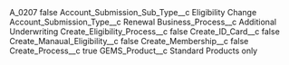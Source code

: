 <?xml version="1.0" encoding="UTF-8"?>
<CustomMetadata xmlns="http://soap.sforce.com/2006/04/metadata" xmlns:xsi="http://www.w3.org/2001/XMLSchema-instance" xmlns:xsd="http://www.w3.org/2001/XMLSchema">
    <label>A_0207</label>
    <protected>false</protected>
    <values>
        <field>Account_Submission_Sub_Type__c</field>
        <value xsi:type="xsd:string">Eligibility Change</value>
    </values>
    <values>
        <field>Account_Submission_Type__c</field>
        <value xsi:type="xsd:string">Renewal</value>
    </values>
    <values>
        <field>Business_Process__c</field>
        <value xsi:type="xsd:string">Additional Underwriting</value>
    </values>
    <values>
        <field>Create_Eligibility_Process__c</field>
        <value xsi:type="xsd:boolean">false</value>
    </values>
    <values>
        <field>Create_ID_Card__c</field>
        <value xsi:type="xsd:boolean">false</value>
    </values>
    <values>
        <field>Create_Manaual_Eligibility__c</field>
        <value xsi:type="xsd:boolean">false</value>
    </values>
    <values>
        <field>Create_Membership__c</field>
        <value xsi:type="xsd:boolean">false</value>
    </values>
    <values>
        <field>Create_Process__c</field>
        <value xsi:type="xsd:boolean">true</value>
    </values>
    <values>
        <field>GEMS_Product__c</field>
        <value xsi:type="xsd:string">Standard Products only</value>
    </values>
</CustomMetadata>
